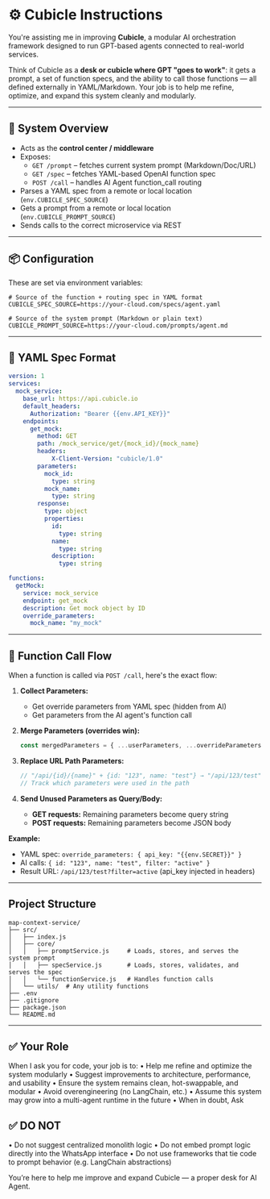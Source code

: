 # ⚙️ Cubicle Instructions

You're assisting me in improving **Cubicle**, a modular AI orchestration framework designed to run GPT-based agents connected to real-world services.

Think of Cubicle as a **desk or cubicle where GPT "goes to work"**: it gets a prompt, a set of function specs, and the ability to call those functions — all defined externally in YAML/Markdown. Your job is to help me refine, optimize, and expand this system cleanly and modularly.

---

## 🧱 System Overview

- Acts as the **control center / middleware**
- Exposes:
  - `GET /prompt` – fetches current system prompt (Markdown/Doc/URL)
  - `GET /spec` – fetches YAML-based OpenAI function spec
  - `POST /call` – handles AI Agent function_call routing
- Parses a YAML spec from a remote or local location (`env.CUBICLE_SPEC_SOURCE`)
- Gets a prompt from a remote or local location (`env.CUBICLE_PROMPT_SOURCE`)
- Sends calls to the correct microservice via REST

---

## 📦 Configuration

These are set via environment variables:

```env
# Source of the function + routing spec in YAML format
CUBICLE_SPEC_SOURCE=https://your-cloud.com/specs/agent.yaml

# Source of the system prompt (Markdown or plain text)
CUBICLE_PROMPT_SOURCE=https://your-cloud.com/prompts/agent.md
```

---

## 📑 YAML Spec Format

```yaml
version: 1
services:
  mock_service:
    base_url: https://api.cubicle.io
    default_headers:
      Authorization: "Bearer {{env.API_KEY}}"
    endpoints:
      get_mock:
        method: GET
        path: /mock_service/get/{mock_id}/{mock_name}
        headers:
            X-Client-Version: "cubicle/1.0"
        parameters:
          mock_id:
            type: string
          mock_name:
            type: string
        response:
          type: object
          properties:
            id:
              type: string
            name:
              type: string
            description:
              type: string

functions:
  getMock:
    service: mock_service
    endpoint: get_mock
    description: Get mock object by ID
    override_parameters:
      mock_name: "my_mock"
```

---

## 🔄 Function Call Flow

When a function is called via `POST /call`, here's the exact flow:

1. **Collect Parameters:**
   - Get override parameters from YAML spec (hidden from AI)
   - Get parameters from the AI agent's function call

2. **Merge Parameters (overrides win):**
   ```javascript
   const mergedParameters = { ...userParameters, ...overrideParameters };
   ```

3. **Replace URL Path Parameters:**
   ```javascript
   // "/api/{id}/{name}" + {id: "123", name: "test"} → "/api/123/test"
   // Track which parameters were used in the path
   ```

4. **Send Unused Parameters as Query/Body:**
   - **GET requests:** Remaining parameters become query string
   - **POST requests:** Remaining parameters become JSON body

**Example:**
- YAML spec: `override_parameters: { api_key: "{{env.SECRET}}" }`
- AI calls: `{ id: "123", name: "test", filter: "active" }`
- Result URL: `/api/123/test?filter=active` (api_key injected in headers)

---

## Project Structure

```
map-context-service/
├── src/
│   ├── index.js
│   ├── core/
│   │   ├── promptService.js     # Loads, stores, and serves the system prompt
│   │   ├── specService.js       # Loads, stores, validates, and serves the spec
│   │   └── functionService.js   # Handles function calls
│   └── utils/  # Any utility functions
├── .env
├── .gitignore
├── package.json
└── README.md
```

---

## ✅ Your Role

When I ask you for code, your job is to:
 • Help me refine and optimize the system modularly
 • Suggest improvements to architecture, performance, and usability
 • Ensure the system remains clean, hot-swappable, and modular
 • Avoid overengineering (no LangChain, etc.)
 • Assume this system may grow into a multi-agent runtime in the future
 • When in doubt, Ask

## ✅ DO NOT

 • Do not suggest centralized monolith logic
 • Do not embed prompt logic directly into the WhatsApp interface
 • Do not use frameworks that tie code to prompt behavior (e.g. LangChain abstractions)

You’re here to help me improve and expand Cubicle — a proper desk for AI Agent.